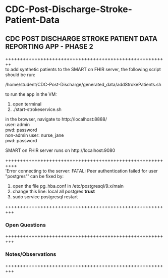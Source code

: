 # CDC-Post-Discharge-Stroke-Patient-Data

## CDC POST DISCHARGE STROKE PATIENT DATA REPORTING APP - PHASE 2

++++++++++++++++++++++++++++++++++++++++++++++++++++++++  
to add synthetic patients to the SMART on FHIR server, the following script should be run:

/home/student/CDC-Post-Discharge/generated_data/addStrokePatients.sh 

to run the app in the VM:  
1.   open terminal
2.   ./start-strokeservice.sh

in the browser, navigate to  http://localhost:8888/  
user: admin  
pwd: password  
non-admin user: nurse_jane  
pwd: password

SMART on FHIR server runs on http://localhost:9080  

++++++++++++++++++++++++++++++++++++++++++++++++++++++++++  
'Error connecting to the server: FATAL:  Peer authentication failed for user "postgres"' can be fixed by:
1. open the file pg_hba.conf in /etc/postgresql/9.x/main
2. change this line: local   all postgres  **trust**
3. sudo service postgresql restart

+++++++++++++++++++++++++++++++++++++++++++++++++++++++++  
### Open Questions   

+++++++++++++++++++++++++++++++++++++++++++++++++++++++++
### Notes/Observations #

+++++++++++++++++++++++++++++++++++++++++++++++++++++++++  

	
	
